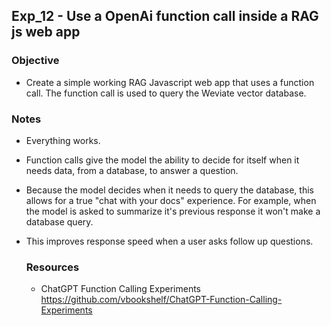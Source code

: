 ## Exp_12 - Use a OpenAi function call inside a RAG js web app

### Objective
- Create a simple working RAG Javascript web app that uses a function call. The function call is used to query the Weviate vector database.

### Notes
- Everything works.
- Function calls give the model the ability to decide for itself when it needs data, from a database, to answer a question.
- Because the model decides when it needs to query the database, this allows for a true "chat with your docs" experience. For example, when the model is asked to summarize it's previous response it won't make a database query.
- This improves response speed when a user asks follow up questions.

  ### Resources

  - ChatGPT Function Calling Experiments<br>
  https://github.com/vbookshelf/ChatGPT-Function-Calling-Experiments

